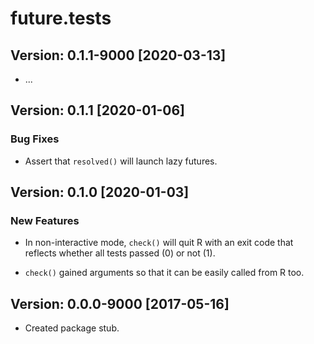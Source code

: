 # future.tests

## Version: 0.1.1-9000 [2020-03-13]

 * ...


## Version: 0.1.1 [2020-01-06]

### Bug Fixes

 * Assert that `resolved()` will launch lazy futures.


## Version: 0.1.0 [2020-01-03]

### New Features

 * In non-interactive mode, `check()` will quit R with an exit code that
   reflects whether all tests passed (0) or not (1).

 * `check()` gained arguments so that it can be easily called from R too.



## Version: 0.0.0-9000 [2017-05-16]

 * Created package stub.
